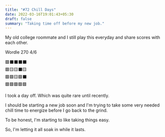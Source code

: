 ```yaml
---
title: "#72 Chill Days"
date: 2022-03-16T19:01:43+05:30
draft: false
summary: "Taking time off before my new job."
---
```


My old college roommate and I still play this everyday and share scores with each other.

Wordle 270 4/6

🟩⬛⬛⬛⬛\
🟩🟨🟨⬛🟨\
🟩🟩🟨🟩⬛\
🟩🟩🟩🟩🟩

I took a day off. Which was quite rare until recently.

I should be starting a new job soon and I'm trying to take some very needed chill time to energize before I go back to the grind.

To be honest, I'm starting to like taking things easy.

So, I'm letting it all soak in while it lasts.
